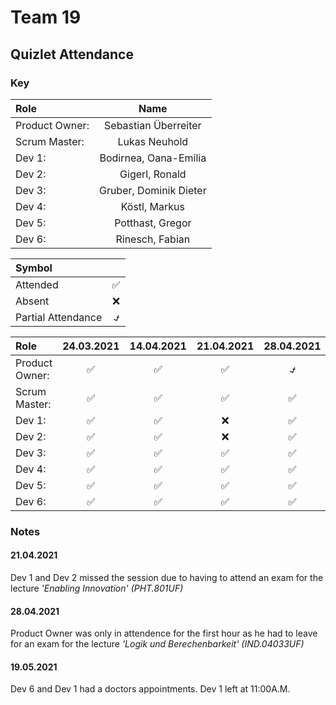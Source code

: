 # Team 19

## Quizlet Attendance

### Key

| Role            | Name                    |
| :---            |    :----:               |
| Product Owner:  | Sebastian Überreiter    |
| Scrum Master:   | Lukas Neuhold           |
| Dev 1:          | Bodirnea, Oana-Emilia   |
| Dev 2:          | Gigerl, Ronald          |
| Dev 3:          | Gruber, Dominik Dieter  |
| Dev 4:          | Köstl, Markus           |
| Dev 5:          | Potthast, Gregor        |
| Dev 6:          | Rinesch, Fabian         |

| Symbol              |             |
| :---                | :----:      |
| Attended            | &#9989;     |
| Absent              | &#10060;    |
| Partial Attendance  | **&#9083;** |

| Role            | 24.03.2021  | 14.04.2021  | 21.04.2021  | 28.04.2021  | 5.05.2021 | 12.05.2021  | 19.05.2021  | 26.05.2021  |
| :---            |    :----:   |    :----:   |    :----:   |    :----:   | :----:    | :----:      | :----:      | :----:      |
| Product Owner:  | &#9989;     | &#9989;     | &#9989;     | **&#9083;** | &#9989;   | &#9989;     | &#9989;     | &#9989;     |
| Scrum Master:   | &#9989;     | &#9989;     | &#9989;     | &#9989;     | &#9989;   | &#9989;     | &#9989;     | &#9989;     |
| Dev 1:          | &#9989;     | &#9989;     | &#10060;    | &#9989;     | &#9989;   | &#9989;     | **&#9083;** | &#9989;     |
| Dev 2:          | &#9989;     | &#9989;     | &#10060;    | &#9989;     | &#9989;   | &#9989;     | &#9989;     | &#9989;     |
| Dev 3:          | &#9989;     | &#9989;     | &#9989;     | &#9989;     | &#9989;   | &#9989;     | &#9989;     | &#9989;     |
| Dev 4:          | &#9989;     | &#9989;     | &#9989;     | &#9989;     | &#9989;   | &#9989;     | &#9989;     | &#9989;     |
| Dev 5:          | &#9989;     | &#9989;     | &#9989;     | &#9989;     | &#9989;   | &#9989;     | &#9989;     | &#9989;     |
| Dev 6:          | &#9989;     | &#9989;     | &#9989;     | &#9989;     | &#9989;   | &#9989;     | &#10060;    | &#9989;     |

### Notes

#### 21.04.2021

Dev 1 and Dev 2 missed the session due to having to attend an exam for the lecture
*'Enabling Innovation' (PHT.801UF)*

#### 28.04.2021

Product Owner was only in attendence for the first hour as he had to leave for an exam for the lecture *'Logik und Berechenbarkeit' (IND.04033UF)*

#### 19.05.2021

Dev 6 and Dev 1 had a doctors appointments. Dev 1 left at 11:00A.M.
